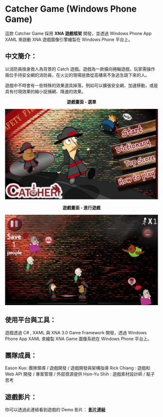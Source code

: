 # Catcher Game (Windows Phone Game)
這款 Catcher Game 採用 **XNA 遊戲框架** 開發，並透過 Windows Phone App XAML 來啟動 XNA 遊戲圖像引擎繪製在 Windows Phone 平台上。

## 中文簡介：
以消防員捨身救人為背景的 Catch 遊戲。遊戲為一款橫向捲軸遊戲，玩家需操作兩位手持安全網的消防員，在火災的現場拯救從高樓來不急逃生跳下來的人。

遊戲中不時會有一些特殊的效果道具掉落，例如可以擴張安全網、加速移動，或是具有付現效果的縮小捉捕網、降速的效果。

**<p align="center">遊戲畫面 - 選單</p>**
<p align="center">
  <img src="https://raw.githubusercontent.com/kokokuo/WP-Catcher-XNA-XAML/master/CatherGame%20-%20Sample%201.png">
</p>
 
**<p align="center">遊戲畫面 - 進行遊戲</p>**
<p align="center">
  <img src="https://raw.githubusercontent.com/kokokuo/WP-Catcher-XNA-XAML/master/CatherGame%20-%20Sample%203.png">
</p>

## 使用平台與工具：
遊戲透過 C# , XAML 與 XNA 3.0 Game Framework 開發，透過 Windows Phone App XAML 來繪製 XNA Game 圖像系統在 Windows Phone 平台上。


## 團隊成員：
Eason Kuo: 團隊領導 / 遊戲開發 / 遊戲開發與架構指導
Rick Chiang : 遊戲和 Web API 開發 / 專案管理 / 外部資源提供
Hsin-Yu Shih : 遊戲素材設計師 / 點子思考

## 遊戲影片：
你可以透過此連結看到遊戲的 Demo 影片： **[影片連結](https://www.youtube.com/watch?v=ouuagv4ibdc)**
